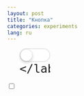 ```yaml
---
layout: post
title: "Кнопка"
categories: experiments
lang: ru
---
```


<div style="font-size: 32px;">
    <input type="checkbox" id="fancy_switch">
    <label class="fancy-switch" for="fancy_switch">

    </label>
</div>

<style>
    .fancy-switch {
        position: relative;
        display: inline-block;
        width: 2.25em;
        height: 1em;
        background: white;
        box-shadow: inset 0 0 0 0.0625em rgba(0,0,0,0.1);
        border-radius: 0.5em;
        transition: all 0.2s linear;
        cursor: pointer;
        -webkit-user-select: none;
        -moz-user-select: none;
        -ms-user-select: none;
        user-select: none;
        -webkit-tap-highlight-color: transparent;
        tap-highlight-color: transparent;
    }

    .fancy-switch:active {
        box-shadow: inset 0 0 0 1em rgba(0,0,0,0.1);
    }

    .fancy-switch:after {
        position: absolute;
        display: block;
        content: '';
        width: 0.875em;
        height: 0.875em;
        border-radius: 0.4375em;
        top: 0.0625em;
        left: 0.0625em;
        background: white;
        box-shadow: inset 0 0 0 0.03em rgba(0,0,0,0.1),
                    0 0 0.05em rgba(0,0,0,0.05),
                    0 0.1em 0.2em rgba(0,0,0,0.2);
        transition: all 0.2s linear;
    }

    .fancy-switch:active:after {
        width: 1.25em;
    }

    input:checked + .fancy-switch {
        box-shadow: inset 0 0 0 1em #4cd964;
    }

    input:checked + .fancy-switch:after {
        left: 1.3125em;
    }

    input:checked + .fancy-switch:active:after {
        left: 0.9375em;
    }
</style>

<script>
dzDelayed.push(function() {
    
});
</script>